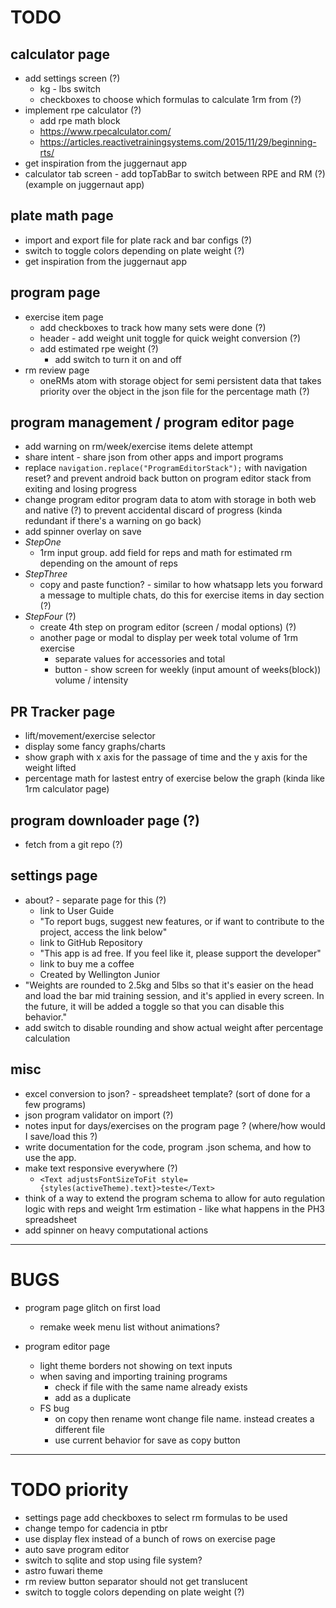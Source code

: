 # TODO

## calculator page
  - add settings screen (?)
    - kg - lbs switch
    - checkboxes to choose which formulas to calculate 1rm from (?)
  - implement rpe calculator (?)
    - add rpe math block
    - https://www.rpecalculator.com/
    - https://articles.reactivetrainingsystems.com/2015/11/29/beginning-rts/
  - get inspiration from the juggernaut app
  - calculator tab screen - add topTabBar to switch between RPE and RM (?) (example on juggernaut app)

## plate math page
  - import and export file for plate rack and bar configs (?)
  - switch to toggle colors depending on plate weight (?)
  - get inspiration from the juggernaut app

## program page
  - exercise item page
    - add checkboxes to track how many sets were done (?)
    - header - add weight unit toggle for quick weight conversion (?)
    - add estimated rpe weight (?)
      - add switch to turn it on and off
  - rm review page
    - oneRMs atom with storage object for semi persistent data that takes priority over the object in the json file for the percentage math (?)

## program management / program editor page
  - add warning on rm/week/exercise items delete attempt
  - share intent - share json from other apps and import programs
  - replace `navigation.replace("ProgramEditorStack");` with navigation reset? and prevent android back button on program editor stack from exiting and losing progress
  - change program editor program data to atom with storage in both web and native (?) to prevent accidental discard of progress (kinda redundant if there's a warning on go back)
  - add spinner overlay on save
  - *StepOne*
    - 1rm input group. add field for reps and math for estimated rm depending on the amount of reps
  - *StepThree*
    - copy and paste function? - similar to how whatsapp lets you forward a message to multiple chats, do this for exercise items in day section (?)
  - *StepFour* (?)
    - create 4th step on program editor (screen / modal options) (?)
    - another page or modal to display per week total volume of 1rm exercise
      - separate values for accessories and total
      - button - show screen for weekly (input amount of weeks(block)) volume / intensity

## PR Tracker page
  - lift/movement/exercise selector
  - display some fancy graphs/charts
  - show graph with x axis for the passage of time and the y axis for the weight lifted
  - percentage math for lastest entry of exercise below the graph (kinda like 1rm calculator page)

## program downloader page (?)
  - fetch from a git repo (?)

## settings page
  - about? - separate page for this (?)
    - link to User Guide
    - "To report bugs, suggest new features, or if want to contribute to the project, access the link below"
    - link to GitHub Repository
    - "This app is ad free. If you feel like it, please support the developer"
    - link to buy me a coffee
    - Created by Wellington Junior
  - "Weights are rounded to 2.5kg and 5lbs so that it's easier on the head and load the bar mid training session, and it's applied in every screen. In the future, it will be added a toggle so that you can disable this behavior."
  - add switch to disable rounding and show actual weight after percentage calculation

## misc
  - excel conversion to json? - spreadsheet template? (sort of done for a few programs)
  - json program validator on import (?)
  - notes input for days/exercises on the program page ? (where/how would I save/load this ?)
  - write documentation for the code, program .json schema, and how to use the app.
  - make text responsive everywhere (?)
    - `<Text adjustsFontSizeToFit style={styles(activeTheme).text}>teste</Text>`
  - think of a way to extend the program schema to allow for auto regulation logic with reps and weight 1rm estimation - like what happens in the PH3 spreadsheet
  - add spinner on heavy computational actions

---

# BUGS

- program page glitch on first load
  - remake week menu list without animations?

- program editor page
  - light theme borders not showing on text inputs
  - when saving and importing training programs
    - check if file with the same name already exists
    - add as a duplicate
  - FS bug
    - on copy then rename wont change file name. instead creates a different file
    - use current behavior for save as copy button


---

# TODO priority

- settings page add checkboxes to select rm formulas to be used
- change tempo for cadencia in ptbr
- use display flex instead of a bunch of rows on exercise page
- auto save program editor
- switch to sqlite and stop using file system?
- astro fuwari theme
- rm review button separator should not get translucent
- switch to toggle colors depending on plate weight (?)
